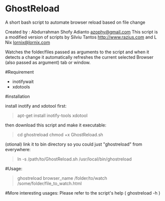 # GhostReload
A short bash script to automate browser reload based on file change

Created by : Abdurrahman Shofy Adianto <azophy@gmail.com>
This script is a modified version of scripts by Silviu Tantos <http://www.razius.com> and L Nix <lornix@lornix.com>

Watches the folder/files passed as arguments to the script and when it detects a change it automatically refreshes the current selected Browser (also passed as argument) tab or window.

#Requirement

* inotifywait
* xdotools

#installation

install inotify and xdotool first:
> apt-get install inotify-tools xdotool

then download this script and make it executable:

> cd ghostreload
> chmod +x GhostReload.sh

(otional) link it to bin directory so you could just "ghostreload" from everywhere:

> ln -s /path/to/GhostReload.sh /usr/local/bin/ghostreload

#Usage:
> ghostreload browser_name /folder/to/watch /some/folder/file_to_watch.html

#More interesting usages:
Please refer to the script's help ( ghostreload -h )
